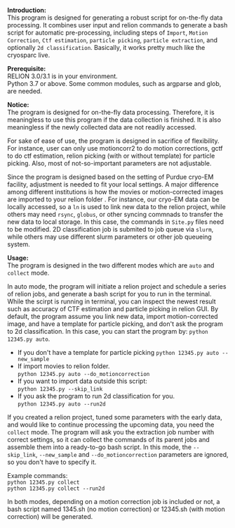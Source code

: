 **Introduction:**  
This program is designed for generating a robust script for on-the-fly data processing. It combines user input and relion commands to generate a bash script for automatic pre-processing, including steps of `Import`, `Motion Correction`, `Ctf estimation`, `particle picking`, `particle extraction`, and optionally `2d classification`. Basically, it works pretty much like the cryosparc live.  
  
**Prerequisite:**  
RELION 3.0/3.1 is in your environment.  
Python 3.7 or above. Some common modules, such as argparse and glob, are needed.  
  
**Notice:**  
The program is designed for on-the-fly data processing. Therefore, it is meaningless to use this program if the data collection is finished.  It is also meaningless if the newly collected data are not readily accessed. 
  
For sake of ease of use, the program is designed in sacrifice of flexibility. For instance, user can only use motioncorr2 to do motion corrections, gctf to do ctf estimation, relion picking (with or without template) for particle picking. Also, most of not-so-important parameters are not adjustable.  
  
Since the program is designed based on the setting of Purdue cryo-EM facility, adjustment is needed to fit your local settings. A major difference among different institutions is how the movies or motion-corrected images are imported to your relion folder . For instance, our cryo-EM data can be locally accessed, so a `ln` is used to link new data to the relion project, while others may need  `rsync`, `globus`, or other syncing commnads to transfer the new data to local storage. In this case, the commands in `Site.py` files need to be modified. 2D classification job is submited to job queue via `slurm`, while others may use different slurm parameters or other job queueing system. 
  

**Usage:**  
The program is designed in the two different modes which are `auto` and `collect` mode.  
  
In auto mode, the program will initiate a relion project and schedule a series of relion jobs, and generate a bash script for you to run in the terminal. While the scirpt is running in terminal, you can inspect the newest result such as accuracy of CTF estimation and particle picking in relion GUI.
By default, the program assume you link new data, import motion-corrected image, and have a template for particle picking, and don't ask the program to 2d classification. In this case, you can start the program by:  `python 12345.py auto`.
- If you don't have a template for particle picking
    `python 12345.py auto --new_sample`
- If import movies to relion folder.               
    `python 12345.py auto --do_motioncorrection`
- If you want to import data outside this script:       
    `python 12345.py --skip_link`
- If you ask the program to run 2d classification for you.  
    `python 12345.py auto --run2d` 

If you created a relion project, tuned some parameters with the early data, and would like to continue processing the upcoming data, you need the `collect` mode. The program will ask you the extraction job number with correct settings, so it can collect the commands of its parent jobs and assemble them into a ready-to-go bash script. In this mode, the `--skip_link`, `--new_sample` and `--do_motioncorrection` parameters are ignored, so you don't have to specify it.

Example commands:  
`python 12345.py collect`   
`python 12345.py collect --run2d`  


In both modes, depending on a motion correction job is included or not, a bash script named 1345.sh (no motion correction) or 12345.sh (with motion correction) will be generated.  